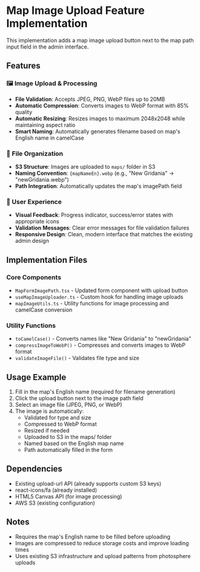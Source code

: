 # Map Image Upload Feature Implementation

This implementation adds a map image upload button next to the map path input field in the admin interface.

## Features

### 🖼️ Image Upload & Processing
- **File Validation**: Accepts JPEG, PNG, WebP files up to 20MB
- **Automatic Compression**: Converts images to WebP format with 85% quality
- **Automatic Resizing**: Resizes images to maximum 2048x2048 while maintaining aspect ratio
- **Smart Naming**: Automatically generates filename based on map's English name in camelCase

### 📁 File Organization
- **S3 Structure**: Images are uploaded to `maps/` folder in S3
- **Naming Convention**: `{mapNameEn}.webp` (e.g., "New Gridania" → "newGridania.webp")
- **Path Integration**: Automatically updates the map's imagePath field

### 🎨 User Experience
- **Visual Feedback**: Progress indicator, success/error states with appropriate icons
- **Validation Messages**: Clear error messages for file validation failures
- **Responsive Design**: Clean, modern interface that matches the existing admin design

## Implementation Files

### Core Components
- `MapFormImagePath.tsx` - Updated form component with upload button
- `useMapImageUploader.ts` - Custom hook for handling image uploads
- `mapImageUtils.ts` - Utility functions for image processing and camelCase conversion

### Utility Functions
- `toCamelCase()` - Converts names like "New Gridania" to "newGridania"
- `compressImageToWebP()` - Compresses and converts images to WebP format
- `validateImageFile()` - Validates file type and size

## Usage Example

1. Fill in the map's English name (required for filename generation)
2. Click the upload button next to the image path field
3. Select an image file (JPEG, PNG, or WebP)
4. The image is automatically:
   - Validated for type and size
   - Compressed to WebP format
   - Resized if needed
   - Uploaded to S3 in the maps/ folder
   - Named based on the English map name
   - Path automatically filled in the form

## Dependencies
- Existing upload-url API (already supports custom S3 keys)
- react-icons/fa (already installed)
- HTML5 Canvas API (for image processing)
- AWS S3 (existing configuration)

## Notes
- Requires the map's English name to be filled before uploading
- Images are compressed to reduce storage costs and improve loading times
- Uses existing S3 infrastructure and upload patterns from photosphere uploads